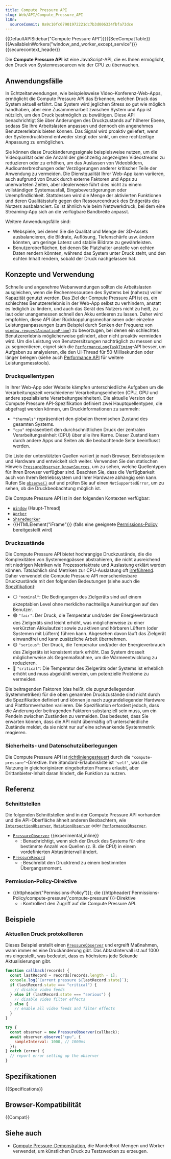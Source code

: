 ```yaml
---
title: Compute Pressure API
slug: Web/API/Compute_Pressure_API
l10n:
  sourceCommit: 0a9c10fc67901972221dc7b3d006334fbfa73dce
---
```


{{DefaultAPISidebar("Compute Pressure API")}}{{SeeCompatTable}}{{AvailableInWorkers("window_and_worker_except_service")}}{{securecontext_header}}

Die **Compute Pressure API** ist eine JavaScript-API, die es Ihnen ermöglicht, den Druck von Systemressourcen wie der CPU zu überwachen.

## Anwendungsfälle

In Echtzeitanwendungen, wie beispielsweise Video-Konferenz-Web-Apps, ermöglicht die Compute Pressure API das Erkennen, welchen Druck das System aktuell erfährt. Das System wird jeglichen Stress so gut wie möglich handhaben, aber eine Zusammenarbeit zwischen System und App ist nützlich, um den Druck bestmöglich zu bewältigen. Diese API benachrichtigt Sie über Änderungen des Druckzustands auf höherer Ebene, sodass Sie Ihre Arbeitslasten anpassen und dennoch ein angenehmes Benutzererlebnis bieten können. Das Signal wird proaktiv geliefert, wenn der Systemdrucktrend entweder steigt oder sinkt, um eine rechtzeitige Anpassung zu ermöglichen.

Sie können diese Druckänderungssignale beispielsweise nutzen, um die Videoqualität oder die Anzahl der gleichzeitig angezeigten Videostreams zu reduzieren oder zu erhöhen, um das Auslassen von Videobildern, Audiounterbrechungen oder Verzögerungen anderer kritischer Teile der Anwendung zu vermeiden. Die Dienstqualität Ihrer Web-App kann variieren, auch aufgrund von Druck durch externe Faktoren und Apps zu unerwarteten Zeiten, aber idealerweise führt dies nicht zu einem vollständigen Systemausfall, Eingabeverzögerungen oder Unempfindlichkeit. Stattdessen wird die Menge der aktivierten Funktionen und deren Qualitätsstufe gegen den Ressourcendruck des Endgeräts des Nutzers ausbalanciert. Es ist ähnlich wie beim Netzwerkdruck, bei dem eine Streaming-App sich an die verfügbare Bandbreite anpasst.

Weitere Anwendungsfälle sind:

- Webspiele, bei denen Sie die Qualität und Menge der 3D-Assets ausbalancieren, die Bildrate, Auflösung, Tiefenschärfe usw. ändern könnten, um geringe Latenz und stabile Bildrate zu gewährleisten.
- Benutzeroberflächen, bei denen Sie Platzhalter anstelle von echten Daten rendern könnten, während das System unter Druck steht, und den echten Inhalt rendern, sobald der Druck nachgelassen hat.

## Konzepte und Verwendung

Schnelle und angenehme Webanwendungen sollten die Arbeitslasten ausgleichen, wenn die Rechenressourcen des Systems bei (nahezu) voller Kapazität genutzt werden. Das Ziel der Compute Pressure API ist es, ein schlechtes Benutzererlebnis in der Web-App selbst zu verhindern, anstatt es lediglich zu lindern, und auch das Gerät des Nutzers nicht zu heiß, zu laut oder unangemessen schnell den Akku entleeren zu lassen. Daher wird empfohlen, diese API über Rückkopplungsmechanismen oder einzelne Leistungsanpassungen (zum Beispiel durch Senken der Frequenz von [`window.requestAnimationFrame`](/de/docs/Web/API/Window/requestAnimationFrame)) zu bevorzugen, bei denen ein schlechtes Benutzererlebnis möglicherweise gelindert, aber nicht proaktiv vermieden wird. Um die Leistung von Benutzersitzungen nachträglich zu messen und zu segmentieren, eignet sich die [`PerformanceLongTaskTiming`](/de/docs/Web/API/PerformanceLongTaskTiming)-API besser, um Aufgaben zu analysieren, die den UI-Thread für 50 Millisekunden oder länger belegen (siehe auch [Performance API](/de/docs/Web/API/Performance_API) für weitere Leistungsmesstools).

### Druckquellentypen

In Ihrer Web-App oder Website kämpfen unterschiedliche Aufgaben um die Verarbeitungszeit verschiedener Verarbeitungseinheiten (CPU, GPU und andere spezialisierte Verarbeitungseinheiten). Die aktuelle Version der Compute Pressure API-Spezifikation definiert zwei Hauptquellentypen, die abgefragt werden können, um Druckinformationen zu sammeln:

- `"thermals"` repräsentiert den globalen thermischen Zustand des gesamten Systems.
- `"cpu"` repräsentiert den durchschnittlichen Druck der zentralen Verarbeitungseinheit (CPU) über alle ihre Kerne. Dieser Zustand kann durch andere Apps und Seiten als die beobachtende Seite beeinflusst werden.

Die Liste der unterstützten Quellen variiert je nach Browser, Betriebssystem und Hardware und entwickelt sich weiter. Verwenden Sie den statischen Hinweis [`PressureObserver.knownSources`](/de/docs/Web/API/PressureObserver/knownSources_static), um zu sehen, welche Quellentypen für Ihren Browser verfügbar sind. Beachten Sie, dass die Verfügbarkeit auch von Ihrem Betriebssystem und Ihrer Hardware abhängig sein kann. Rufen Sie [`observe()`](/de/docs/Web/API/PressureObserver/observe) auf und prüfen Sie auf einen `NotSupportedError`, um zu sehen, ob die Druckbeobachtung möglich ist.

Die Compute Pressure API ist in den folgenden Kontexten verfügbar:

- [`Window`](/de/docs/Web/API/Window) (Haupt-Thread)
- [`Worker`](/de/docs/Web/API/Worker)
- [`SharedWorker`](/de/docs/Web/API/SharedWorker)
- {{HTMLElement("iFrame")}} (falls eine geeignete [Permissions-Policy](/de/docs/Web/HTTP/Headers/Permissions-Policy/compute-pressure) bereitgestellt wird)

### Druckzustände

Die Compute Pressure API bietet hochrangige Druckzustände, die die Komplexitäten von Systemengpässen abstrahieren, die nicht ausreichend mit niedrigen Metriken wie Prozessortaktrate und Auslastung erklärt werden können. Tatsächlich sind Metriken zur CPU-Auslastung oft [irreführend](https://www.brendangregg.com/blog/2017-05-09/cpu-utilization-is-wrong.html). Daher verwendet die Compute Pressure API menschenlesbare Druckzustände mit den folgenden Bedeutungen (siehe auch die [Spezifikation](https://w3c.github.io/compute-pressure/#pressure-states)):

- ⚪ `"nominal"`: Die Bedingungen des Zielgeräts sind auf einem akzeptablen Level ohne merkliche nachteilige Auswirkungen auf den Benutzer.
- 🟢 `"fair"`: Der Druck, die Temperatur und/oder der Energieverbrauch des Zielgeräts sind leicht erhöht, was möglicherweise zu einer verkürzten Akkulaufzeit sowie zu aktiven und hörbaren Lüftern (oder Systemen mit Lüftern) führen kann. Abgesehen davon läuft das Zielgerät einwandfrei und kann zusätzliche Arbeit übernehmen.
- 🟡 `"serious"`: Der Druck, die Temperatur und/oder der Energieverbrauch des Zielgeräts ist konsistent stark erhöht. Das System drosselt möglicherweise als Gegenmaßnahme, um die Wärmeentwicklung zu reduzieren.
- 🔴 `"critical"`: Die Temperatur des Zielgeräts oder Systems ist erheblich erhöht und muss abgekühlt werden, um potenzielle Probleme zu vermeiden.

Die beitragenden Faktoren (das heißt, die zugrundeliegenden Systemmetriken) für die oben genannten Druckzustände sind nicht durch die Spezifikation definiert und können je nach zugrundeliegender Hardware und Plattformverhalten variieren. Die Spezifikation erfordert jedoch, dass die Änderung der beitragenden Faktoren substanziell sein muss, um ein Pendeln zwischen Zuständen zu vermeiden. Das bedeutet, dass Sie erwarten können, dass die API nicht übermäßig oft unterschiedliche Zustände meldet, da sie nicht nur auf eine schwankende Systemmetrik reagieren.

### Sicherheits- und Datenschutzüberlegungen

Die Compute Pressure API ist [richtliniengesteuert](/de/docs/Web/HTTP/Permissions_Policy) durch die `"compute-pressure"`-Direktive. Ihre Standard-Erlaubnisliste ist `'self'`, was die Nutzung in gleichoriginären eingebetteten Frames erlaubt, aber Drittanbieter-Inhalt daran hindert, die Funktion zu nutzen.

## Referenz

### Schnittstellen

Die folgenden Schnittstellen sind in der Compute Pressure API vorhanden und die API-Oberfläche ähnelt anderen Beobachtern, wie [`IntersectionObserver`](/de/docs/Web/API/IntersectionObserver), [`MutationObserver`](/de/docs/Web/API/MutationObserver) oder [`PerformanceObserver`](/de/docs/Web/API/PerformanceObserver).

- [`PressureObserver`](/de/docs/Web/API/PressureObserver) {{experimental_inline}}
  - : Benachrichtigt, wenn sich der Druck des Systems für eine bestimmte Anzahl von Quellen (z. B. die CPU) in einem vordefinierten Abtastintervall ändert.
- [`PressureRecord`](/de/docs/Web/API/PressureRecord)
  - : Beschreibt den Drucktrend zu einem bestimmten Übergangsmoment.

### Permission-Policy-Direktive

- {{httpheader("Permissions-Policy")}}; die {{httpheader('Permissions-Policy/compute-pressure','compute-pressure')}}-Direktive
  - : Kontrolliert den Zugriff auf die Compute Pressure API.

## Beispiele

### Aktuellen Druck protokollieren

Dieses Beispiel erstellt einen [`PressureObserver`](/de/docs/Web/API/PressureObserver) und ergreift Maßnahmen, wann immer es eine Druckänderung gibt. Das Abtastintervall ist auf 1000 ms eingestellt, was bedeutet, dass es höchstens jede Sekunde Aktualisierungen gibt.

```js
function callback(records) {
  const lastRecord = records[records.length - 1];
  console.log(`Current pressure ${lastRecord.state}`);
  if (lastRecord.state === "critical") {
    // disable video feeds
  } else if (lastRecord.state === "serious") {
    // disable video filter effects
  } else {
    // enable all video feeds and filter effects
  }
}

try {
  const observer = new PressureObserver(callback);
  await observer.observe("cpu", {
    sampleInterval: 1000, // 1000ms
  });
} catch (error) {
  // report error setting up the observer
}
```

## Spezifikationen

{{Specifications}}

## Browser-Kompatibilität

{{Compat}}

## Siehe auch

- [Compute Pressure-Demonstration](https://w3c.github.io/compute-pressure/demo/), die Mandelbrot-Mengen und Worker verwendet, um künstlichen Druck zu Testzwecken zu erzeugen.
